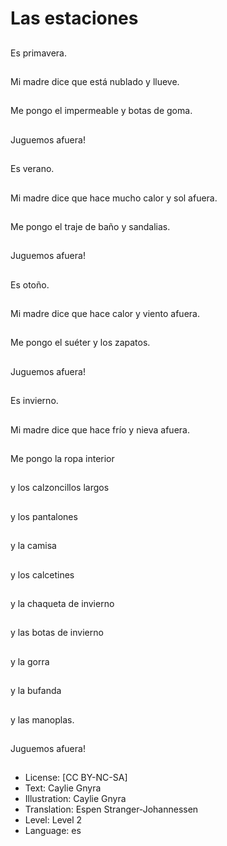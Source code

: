 # Las estaciones

##
Es primavera.

##
Mi madre dice que está nublado y llueve.

##
Me pongo el impermeable y botas de goma.

##
Juguemos afuera!

##
Es verano.

##
Mi madre dice que hace mucho calor y sol afuera.

##
Me pongo el traje de baño y sandalias.

##
Juguemos afuera!

##
Es otoño.

##
Mi madre dice que hace calor y viento afuera.

##
Me pongo el suéter y los zapatos.

##
Juguemos afuera!

##
Es invierno.

##
Mi madre dice que hace frío y nieva afuera.

##
Me pongo la ropa interior

##
y los calzoncillos largos

##
y los pantalones

##
y la camisa

##
y los calcetines

##
y la chaqueta de invierno

##
y las botas de invierno

##
y la gorra

##
y la bufanda

##
y las manoplas.

##
Juguemos afuera!

##
* License: [CC BY-NC-SA]
* Text: Caylie Gnyra
* Illustration: Caylie Gnyra
* Translation: Espen Stranger-Johannessen
* Level: Level 2
* Language: es
